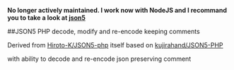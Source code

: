 **No longer actively maintained. I work now with NodeJS and I recommand you to take a look at [json5](https://github.com/json5/json5)**

##JSON5 PHP decode, modify and re-encode keeping comments

Derived from
[Hiroto-K/JSON5-php](https://github.com/Hiroto-K/JSON5-php/)
itself based on
[kujirahand/JSON5-PHP](https://github.com/kujirahand/JSON5-PHP)

with ability to decode and re-encode json preserving comment
